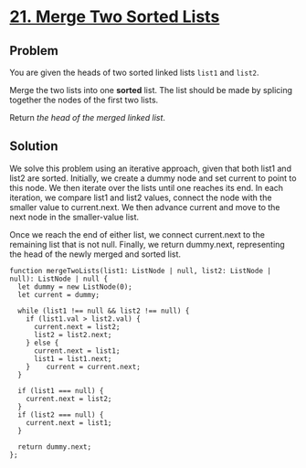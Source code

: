 # [21. Merge Two Sorted Lists](https://leetcode.com/problems/merge-two-sorted-lists/)

## Problem

You are given the heads of two sorted linked lists `list1` and `list2`.

Merge the two lists into one **sorted** list. The list should be made by splicing together the nodes of the first two lists.

Return _the head of the merged linked list_.

## Solution

We solve this problem using an iterative approach, given that both list1 and list2 are sorted. Initially, we create a dummy node and set current to point to this node. We then iterate over the lists until one reaches its end. In each iteration, we compare list1 and list2 values, connect the node with the smaller value to current.next. We then advance current and move to the next node in the smaller-value list.

Once we reach the end of either list, we connect current.next to the remaining list that is not null. Finally, we return dummy.next, representing the head of the newly merged and sorted list.

```
function mergeTwoLists(list1: ListNode | null, list2: ListNode | null): ListNode | null {  
  let dummy = new ListNode(0);  
  let current = dummy;  
  
  while (list1 !== null && list2 !== null) {  
    if (list1.val > list2.val) {  
      current.next = list2;  
      list2 = list2.next;  
    } else {  
      current.next = list1;  
      list1 = list1.next;  
    }    current = current.next;  
  }  
  
  if (list1 === null) {  
    current.next = list2;  
  }  
  if (list2 === null) {  
    current.next = list1;  
  }  
  
  return dummy.next;  
};
```
